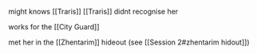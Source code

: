 might knows [[Traris]]
[[Traris]] didnt recognise her

works for the [[City Guard]]

met her in the [[Zhentarim]] hideout (see [[Session 2#zhentarim hidout]])

